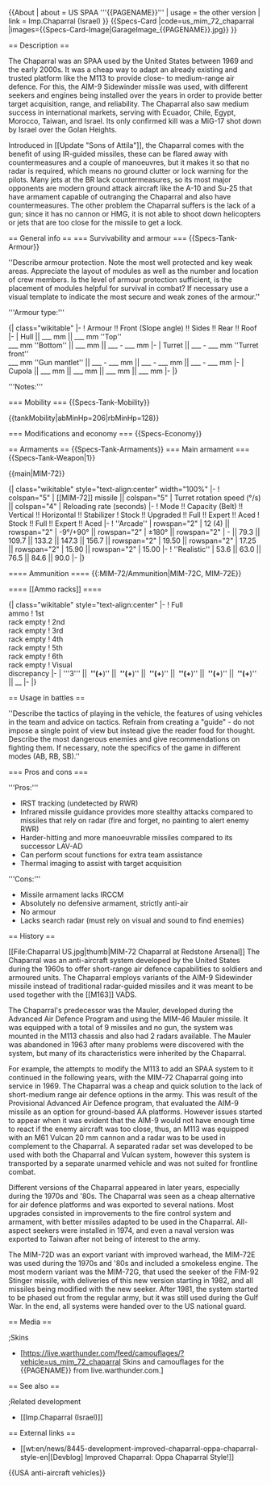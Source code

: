 {{About
| about = US SPAA '''{{PAGENAME}}'''
| usage = the other version
| link = Imp.Chaparral (Israel)
}}
{{Specs-Card
|code=us_mim_72_chaparral
|images={{Specs-Card-Image|GarageImage_{{PAGENAME}}.jpg}}
}}

== Description ==
<!-- ''In the description, the first part should be about the history of the creation and combat usage of the vehicle, as well as its key features. In the second part, tell the reader about the ground vehicle in the game. Insert a screenshot of the vehicle, so that if the novice player does not remember the vehicle by name, he will immediately understand what kind of vehicle the article is talking about.'' -->
The Chaparral was an SPAA used by the United States between 1969 and the early 2000s. It was a cheap way to adapt an already existing and trusted platform like the M113 to provide close- to medium-range air defence. For this, the AIM-9 Sidewinder missile was used, with different seekers and engines being installed over the years in order to provide better target acquisition, range, and reliability. The Chaparral also saw medium success in international markets, serving with Ecuador, Chile, Egypt, Morocco, Taiwan, and Israel. Its only confirmed kill was a MiG-17 shot down by Israel over the Golan Heights.

Introduced in [[Update "Sons of Attila"]], the Chaparral comes with the benefit of using IR-guided missiles, these can be flared away with countermeasures and a couple of manoeuvres, but it makes it so that no radar is required, which means no ground clutter or lock warning for the pilots. Many jets at the BR lack countermeasures, so its most major opponents are modern ground attack aircraft like the A-10 and Su-25 that have armament capable of outranging the Chaparral and also have countermeasures. The other problem the Chaparral suffers is the lack of a gun; since it has no cannon or HMG, it is not able to shoot down helicopters or jets that are too close for the missile to get a lock.

== General info ==
=== Survivability and armour ===
{{Specs-Tank-Armour}}
<!-- ''Describe armour protection. Note the most well protected and key weak areas. Appreciate the layout of modules as well as the number and location of crew members. Is the level of armour protection sufficient, is the placement of modules helpful for survival in combat? If necessary use a visual template to indicate the most secure and weak zones of the armour.'' -->
''Describe armour protection. Note the most well protected and key weak areas. Appreciate the layout of modules as well as the number and location of crew members. Is the level of armour protection sufficient, is the placement of modules helpful for survival in combat? If necessary use a visual template to indicate the most secure and weak zones of the armour.''

'''Armour type:''' <!-- The types of armour present on the vehicle and their general locations -->
<!-- Example: * Rolled homogeneous armour (Front, Side, Rear, Hull roof)
* Cast homogeneous armour (Turret, Transmission area) -->

{| class="wikitable"
|-
! Armour !! Front (Slope angle) !! Sides !! Rear !! Roof
|-
| Hull || ___ mm || ___ mm ''Top'' <br> ___ mm ''Bottom'' || ___ mm || ___ - ___ mm
|-
| Turret || ___ - ___ mm ''Turret front'' <br> ___ mm ''Gun mantlet'' || ___ - ___ mm || ___ - ___ mm || ___ - ___ mm
|-
| Cupola || ___ mm || ___ mm || ___ mm || ___ mm
|-
|}

'''Notes:''' <!-- Any additional notes which the user needs to be aware of -->
<!-- Example: * Suspension wheels are 20 mm thick, tracks are 30 mm thick, and torsion bars are 60 mm thick. -->

=== Mobility ===
{{Specs-Tank-Mobility}}
<!-- ''Write about the mobility of the ground vehicle. Estimate the specific power and manoeuvrability, as well as the maximum speed forwards and backwards.'' -->

{{tankMobility|abMinHp=206|rbMinHp=128}}

=== Modifications and economy ===
{{Specs-Economy}}

== Armaments ==
{{Specs-Tank-Armaments}}
=== Main armament ===
{{Specs-Tank-Weapon|1}}
<!-- ''Give the reader information about the characteristics of the main gun. Assess its effectiveness in a battle based on the reloading speed, ballistics and the power of shells. Do not forget about the flexibility of the fire, that is how quickly the cannon can be aimed at the target, open fire on it and aim at another enemy. Add a link to the main article on the gun: <code><nowiki>{{main|Name of the weapon}}</nowiki></code>. Describe in general terms the ammunition available for the main gun. Give advice on how to use them and how to fill the ammunition storage.'' -->
{{main|MIM-72}}

{| class="wikitable" style="text-align:center" width="100%"
|-
! colspan="5" | [[MIM-72]] missile || colspan="5" | Turret rotation speed (°/s) || colspan="4" | Reloading rate (seconds)
|-
! Mode !! Capacity (Belt) !! Vertical !! Horizontal !! Stabilizer
! Stock !! Upgraded !! Full !! Expert !! Aced
! Stock !! Full !! Expert !! Aced
|-
! ''Arcade''
| rowspan="2" | 12 (4) || rowspan="2" | -9°/+90° || rowspan="2" | ±180° || rowspan="2" | - || 79.3 || 109.7 || 133.2 || 147.3 || 156.7 || rowspan="2" | 19.50 || rowspan="2" | 17.25 || rowspan="2" | 15.90 || rowspan="2" | 15.00
|-
! ''Realistic''
| 53.6 || 63.0 || 76.5 || 84.6 || 90.0
|-
|}

==== Ammunition ====
{{:MIM-72/Ammunition|MIM-72C, MIM-72E}}

==== [[Ammo racks]] ====
<!-- [[File:Ammoracks_{{PAGENAME}}.png|right|thumb|x250px|[[Ammo racks]] of the {{PAGENAME}}]] -->
<!-- '''Last updated:''' -->
{| class="wikitable" style="text-align:center"
|-
! Full<br>ammo
! 1st<br>rack empty
! 2nd<br>rack empty
! 3rd<br>rack empty
! 4th<br>rack empty
! 5th<br>rack empty
! 6th<br>rack empty
! Visual<br>discrepancy
|-
| '''3''' || __&nbsp;''(+__)'' || __&nbsp;''(+__)'' || __&nbsp;''(+__)'' || __&nbsp;''(+__)'' || __&nbsp;''(+__)'' || __&nbsp;''(+__)'' || __
|-
|}

== Usage in battles ==
<!-- ''Describe the tactics of playing in the vehicle, the features of using vehicles in the team and advice on tactics. Refrain from creating a "guide" - do not impose a single point of view but instead give the reader food for thought. Describe the most dangerous enemies and give recommendations on fighting them. If necessary, note the specifics of the game in different modes (AB, RB, SB).'' -->
''Describe the tactics of playing in the vehicle, the features of using vehicles in the team and advice on tactics. Refrain from creating a "guide" - do not impose a single point of view but instead give the reader food for thought. Describe the most dangerous enemies and give recommendations on fighting them. If necessary, note the specifics of the game in different modes (AB, RB, SB).''

=== Pros and cons ===
<!-- ''Summarise and briefly evaluate the vehicle in terms of its characteristics and combat effectiveness. Mark its pros and cons in a bulleted list. Try not to use more than 6 points for each of the characteristics. Avoid using categorical definitions such as "bad", "good" and the like - use substitutions with softer forms such as "inadequate" and "effective".'' -->

'''Pros:'''

* IRST tracking (undetected by RWR)
* Infrared missile guidance provides more stealthy attacks compared to missiles that rely on radar (fire and forget, no painting to alert enemy RWR)
* Harder-hitting and more manoeuvrable missiles compared to its successor LAV-AD
* Can perform scout functions for extra team assistance
* Thermal imaging to assist with target acquisition

'''Cons:'''

* Missile armament lacks IRCCM
* Absolutely no defensive armament, strictly anti-air
* No armour
* Lacks search radar (must rely on visual and sound to find enemies)

== History ==
<!-- ''Describe the history of the creation and combat usage of the vehicle in more detail than in the introduction. If the historical reference turns out to be too long, take it to a separate article, taking a link to the article about the vehicle and adding a block "/History" (example: <nowiki>https://wiki.warthunder.com/(Vehicle-name)/History</nowiki>) and add a link to it here using the <code>main</code> template. Be sure to reference text and sources by using <code><nowiki><ref></ref></nowiki></code>, as well as adding them at the end of the article with <code><nowiki><references /></nowiki></code>. This section may also include the vehicle's dev blog entry (if applicable) and the in-game encyclopedia description (under <code><nowiki>=== In-game description ===</nowiki></code>, also if applicable).'' -->
[[File:Chaparral US.jpg|thumb|MIM-72 Chaparral at Redstone Arsenal]]
The Chaparral was an anti-aircraft system developed by the United States during the 1960s to offer short-range air defence capabilities to soldiers and armoured units. The Chaparral employs variants of the AIM-9 Sidewinder missile instead of traditional radar-guided missiles and it was meant to be used together with the [[M163]] VADS.

The Chaparral's predecessor was the Mauler, developed during the Advanced Air Defence Program and using the MIM-46 Mauler missile. It was equipped with a total of 9 missiles and no gun, the system was mounted in the M113 chassis and also had 2 radars available. The Mauler was abandoned in 1963 after many problems were discovered with the system, but many of its characteristics were inherited by the Chaparral.

For example, the attempts to modify the M113 to add an SPAA system to it continued in the following years, with the MIM-72 Chaparral going into service in 1969. The Chaparral was a cheap and quick solution to the lack of short-medium range air defence options in the army. This was result of the Provisional Advanced Air Defence program, that evaluated the AIM-9 missile as an option for ground-based AA platforms. However issues started to appear when it was evident that the AIM-9 would not have enough time to react if the enemy aircraft was too close, thus, an M113 was equipped with an M61 Vulcan 20 mm cannon and a radar was to be used in complement to the Chaparral. A separated radar set was developed to be used with both the Chaparral and Vulcan system, however this system is transported by a separate unarmed vehicle and was not suited for frontline combat.

Different versions of the Chaparral appeared in later years, especially during the 1970s and '80s. The Chaparral was seen as a cheap alternative for air defence platforms and was exported to several nations. Most upgrades consisted in improvements to the fire control system and armament, with better missiles adapted to be used in the Chaparral. All-aspect seekers were installed in 1974, and even a naval version was exported to Taiwan after not being of interest to the army.

The MIM-72D was an export variant with improved warhead, the MIM-72E was used during the 1970s and '80s and included a smokeless engine. The most modern variant was the MIM-72G, that used the seeker of the FIM-92 Stinger missile, with deliveries of this new version starting in 1982, and all missiles being modified with the new seeker. After 1981, the system started to be phased out from the regular army, but it was still used during the Gulf War. In the end, all systems were handed over to the US national guard.

== Media ==
<!-- ''Excellent additions to the article would be video guides, screenshots from the game, and photos.'' -->

;Skins
* [https://live.warthunder.com/feed/camouflages/?vehicle=us_mim_72_chaparral Skins and camouflages for the {{PAGENAME}} from live.warthunder.com.]

== See also ==
<!-- ''Links to the articles on the War Thunder Wiki that you think will be useful for the reader, for example:''
* ''reference to the series of the vehicles;''
* ''links to approximate analogues of other nations and research trees.'' -->

;Related development
* [[Imp.Chaparral (Israel)]]

== External links ==
<!-- ''Paste links to sources and external resources, such as:''
* ''topic on the official game forum;''
* ''other literature.'' -->

* [[wt:en/news/8445-development-improved-chaparral-oppa-chaparral-style-en|[Devblog] Improved Chaparral: Oppa Chaparral Style!]]

{{USA anti-aircraft vehicles}}